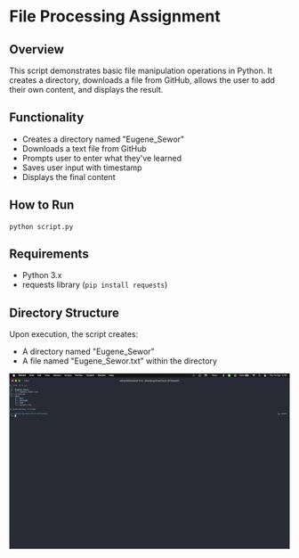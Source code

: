 # File Processing Assignment

## Overview

This script demonstrates basic file manipulation operations in Python. It creates a directory, downloads a file from GitHub, allows the user to add their own content, and displays the result.

## Functionality

- Creates a directory named "Eugene_Sewor"
- Downloads a text file from GitHub
- Prompts user to enter what they've learned
- Saves user input with timestamp
- Displays the final content

## How to Run

```
python script.py
```

## Requirements

- Python 3.x
- requests library (`pip install requests`)

## Directory Structure

Upon execution, the script creates:

- A directory named "Eugene_Sewor"
- A file named "Eugene_Sewor.txt" within the directory

![Directory Structure Screenshot](directory.png)
